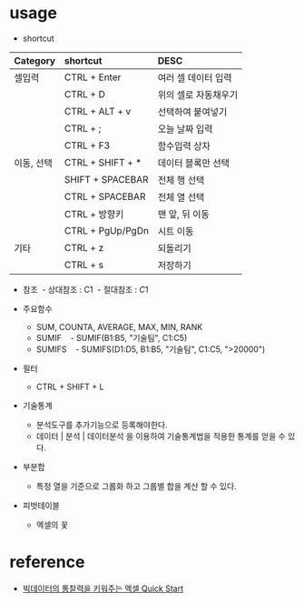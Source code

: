 
# usage

- shortcut

| Category | shortcut | DESC |
| :------- | :------- | :--- |
| 셀입력    | CTRL + Enter | 여러 셀 데이터 입력 |
|          | CTRL + D | 위의 셀로 자동채우기 |
|          | CTRL + ALT + v | 선택하여 붙여넣기 |
|          | CTRL + ; | 오늘 날짜 입력 |
|          | CTRL + F3 | 함수입력 상자 |
| 이동, 선택 | CTRL + SHIFT + * | 데이터 블록만 선택 |
| | SHIFT + SPACEBAR | 전체 행 선택 |
| | CTRL + SPACEBAR | 전체 열 선택 |
| | CTRL + 방향키 | 맨 앞, 뒤 이동 |
| | CTRL + PgUp/PgDn | 시트 이동 |
| 기타 | CTRL + z | 되돌리기 |
| | CTRL + s | 저장하기 |

- 참조
  - 상대참조 : C1
  - 절대참조 : $C$1

- 주요함수
  - SUM, COUNTA, AVERAGE, MAX, MIN, RANK
  - SUMIF
    - SUMIF(B1:B5, "기술팀", C1:C5)
  - SUMIFS
    - SUMIFS(D1:D5, B1:B5, "기술팀", C1:C5, ">20000")

- 필터
  - CTRL + SHIFT + L

- 기술통계
  - 분석도구를 추가기능으로 등록해야한다.
  - 데이터 | 분석 | 데이터분석 을 이용하여 기술통계법을 적용한 통계를 얻을 수 있다.
  
- 부분합
  - 특정 열을 기준으로 그룹화 하고 그룹별 합을 계산 할 수 있다.
  
- 피벗테이블
  - 엑셀의 꽃

# reference

- [빅데이터의 통찰력을 키워주는 엑셀 Quick Start](https://www.inflearn.com/course/%EC%97%91%EC%85%80-%EA%B0%95%EC%A2%8C/)
